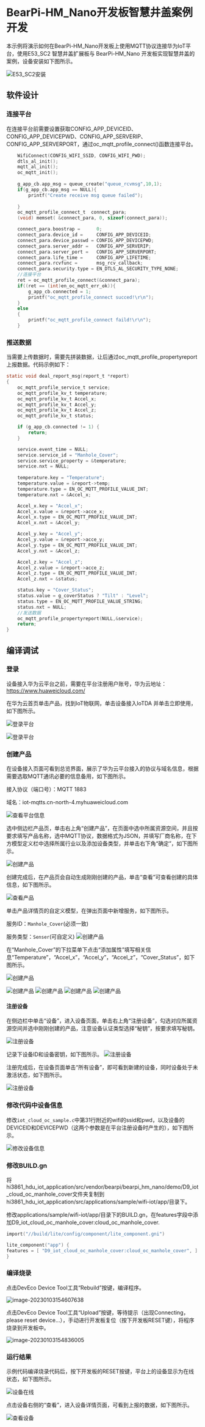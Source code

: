 # BearPi-HM_Nano开发板智慧井盖案例开发
本示例将演示如何在BearPi-HM_Nano开发板上使用MQTT协议连接华为IoT平台，使用E53_SC2 智慧井盖扩展板与 BearPi-HM_Nano 开发板实现智慧井盖的案例，设备安装如下图所示。

![](/src/vendor/bearpi/bearpi_hm_nano/doc/figures/D9_iot_cloud_oc_manhole_cover/E53_SC2安装.png "E53_SC2安装")

## 软件设计

### 连接平台
在连接平台前需要设置获取CONFIG_APP_DEVICEID、CONFIG_APP_DEVICEPWD、CONFIG_APP_SERVERIP、CONFIG_APP_SERVERPORT，通过oc_mqtt_profile_connect()函数连接平台。
```c
    WifiConnect(CONFIG_WIFI_SSID, CONFIG_WIFI_PWD);
    dtls_al_init();
    mqtt_al_init();
    oc_mqtt_init();
    
    g_app_cb.app_msg = queue_create("queue_rcvmsg",10,1);
    if(g_app_cb.app_msg == NULL){
        printf("Create receive msg queue failed");
        
    }
    oc_mqtt_profile_connect_t  connect_para;
    (void) memset( &connect_para, 0, sizeof(connect_para));

    connect_para.boostrap =      0;
    connect_para.device_id =     CONFIG_APP_DEVICEID;
    connect_para.device_passwd = CONFIG_APP_DEVICEPWD;
    connect_para.server_addr =   CONFIG_APP_SERVERIP;
    connect_para.server_port =   CONFIG_APP_SERVERPORT;
    connect_para.life_time =     CONFIG_APP_LIFETIME;
    connect_para.rcvfunc =       msg_rcv_callback;
    connect_para.security.type = EN_DTLS_AL_SECURITY_TYPE_NONE;
    //连接平台
    ret = oc_mqtt_profile_connect(&connect_para);
    if((ret == (int)en_oc_mqtt_err_ok)){
        g_app_cb.connected = 1;
        printf("oc_mqtt_profile_connect succed!\r\n");
    }
    else
    {
        printf("oc_mqtt_profile_connect faild!\r\n");
    }
```

### 推送数据

当需要上传数据时，需要先拼装数据，让后通过oc_mqtt_profile_propertyreport上报数据。代码示例如下： 

```c
static void deal_report_msg(report_t *report)
{
    oc_mqtt_profile_service_t service;
    oc_mqtt_profile_kv_t temperature;
    oc_mqtt_profile_kv_t Accel_x;
    oc_mqtt_profile_kv_t Accel_y;
    oc_mqtt_profile_kv_t Accel_z;
    oc_mqtt_profile_kv_t status;

    if (g_app_cb.connected != 1) {
        return;
    }

    service.event_time = NULL;
    service.service_id = "Manhole_Cover";
    service.service_property = &temperature;
    service.nxt = NULL;
    
    temperature.key = "Temperature";
    temperature.value = &report->temp;
    temperature.type = EN_OC_MQTT_PROFILE_VALUE_INT;
    temperature.nxt = &Accel_x;

    Accel_x.key = "Accel_x";
    Accel_x.value = &report->acce_x;
    Accel_x.type = EN_OC_MQTT_PROFILE_VALUE_INT;
    Accel_x.nxt = &Accel_y;

    Accel_y.key = "Accel_y";
    Accel_y.value = &report->acce_y;
    Accel_y.type = EN_OC_MQTT_PROFILE_VALUE_INT;
    Accel_y.nxt = &Accel_z;

    Accel_z.key = "Accel_z";
    Accel_z.value = &report->acce_z;
    Accel_z.type = EN_OC_MQTT_PROFILE_VALUE_INT;
    Accel_z.nxt = &status;

    status.key = "Cover_Status";
    status.value = g_coverStatus ? "Tilt" : "Level";
    status.type = EN_OC_MQTT_PROFILE_VALUE_STRING;
    status.nxt = NULL;
    //发送数据
    oc_mqtt_profile_propertyreport(NULL,&service);
    return;
}
```






## 编译调试


### 登录

设备接入华为云平台之前，需要在平台注册用户账号，华为云地址：<https://www.huaweicloud.com/>

在华为云首页单击产品，找到IoT物联网，单击设备接入IoTDA 并单击立即使用，如下图所示。

![](/src/vendor/bearpi/bearpi_hm_nano/doc/figures/D9_iot_cloud_oc_manhole_cover/登录平台01.png "登录平台")

![](/src/vendor/bearpi/bearpi_hm_nano/doc/figures/D9_iot_cloud_oc_manhole_cover/登录平台02.png "登录平台")

### 创建产品

在设备接入页面可看到总览界面，展示了华为云平台接入的协议与域名信息，根据需要选取MQTT通讯必要的信息备用，如下图所示。

接入协议（端口号）：MQTT 1883

域名：iot-mqtts.cn-north-4.myhuaweicloud.com


![](/src/vendor/bearpi/bearpi_hm_nano/doc/figures/D9_iot_cloud_oc_manhole_cover/查看平台信息.png "查看平台信息")

选中侧边栏产品页，单击右上角“创建产品”，在页面中选中所属资源空间，并且按要求填写产品名称，选中MQTT协议，数据格式为JSON，并填写厂商名称，在下方模型定义栏中选择所属行业以及添加设备类型，并单击右下角“确定”，如下图所示。

![](/src/vendor/bearpi/bearpi_hm_nano/doc/figures/D9_iot_cloud_oc_manhole_cover/创建产品01.png "创建产品")



创建完成后，在产品页会自动生成刚刚创建的产品，单击“查看”可查看创建的具体信息，如下图所示。

![](/src/vendor/bearpi/bearpi_hm_nano/doc/figures/D9_iot_cloud_oc_manhole_cover/创建产品02.png "查看产品")


单击产品详情页的自定义模型，在弹出页面中新增服务，如下图所示。

服务ID：`Manhole_Cover`(必须一致)

服务类型：`Senser`(可自定义)
![](/src/vendor/bearpi/bearpi_hm_nano/doc/figures/D9_iot_cloud_oc_manhole_cover/创建产品03.png "创建产品")

在“Manhole_Cover”的下拉菜单下点击“添加属性”填写相关信息“Temperature”，“Accel_x”，“Accel_y”，“Accel_z”，“Cover_Status”，如下图所示。


![](/src/vendor/bearpi/bearpi_hm_nano/doc/figures/D9_iot_cloud_oc_manhole_cover/创建产品04.png "创建产品")

![](/src/vendor/bearpi/bearpi_hm_nano/doc/figures/D9_iot_cloud_oc_manhole_cover/创建产品05.png "创建产品")
![](/src/vendor/bearpi/bearpi_hm_nano/doc/figures/D9_iot_cloud_oc_manhole_cover/创建产品06.png "创建产品")
![](/src/vendor/bearpi/bearpi_hm_nano/doc/figures/D9_iot_cloud_oc_manhole_cover/创建产品07.png "创建产品")
![](/src/vendor/bearpi/bearpi_hm_nano/doc/figures/D9_iot_cloud_oc_manhole_cover/创建产品08.png "创建产品")



#### 注册设备

在侧边栏中单击“设备”，进入设备页面，单击右上角“注册设备”，勾选对应所属资源空间并选中刚刚创建的产品，注意设备认证类型选择“秘钥”，按要求填写秘钥。

![](/src/vendor/bearpi/bearpi_hm_nano/doc/figures/D9_iot_cloud_oc_manhole_cover/注册设备01.png "注册设备")

记录下设备ID和设备密钥，如下图所示。
![](/src/vendor/bearpi/bearpi_hm_nano/doc/figures/D9_iot_cloud_oc_manhole_cover/注册设备02.png "注册设备")

注册完成后，在设备页面单击“所有设备”，即可看到新建的设备，同时设备处于未激活状态，如下图所示。

![](/src/vendor/bearpi/bearpi_hm_nano/doc/figures/D9_iot_cloud_oc_manhole_cover/注册设备03.png "注册设备")


### 修改代码中设备信息
修改`iot_cloud_oc_sample.c`中第31行附近的wifi的ssid和pwd，以及设备的DEVICEID和DEVICEPWD（这两个参数是在平台注册设备时产生的），如下图所示。

![](/src/vendor/bearpi/bearpi_hm_nano/doc/figures/D9_iot_cloud_oc_manhole_cover/修改设备信息.png "修改设备信息")

### 修改BUILD.gn
将hi3861_hdu_iot_application/src/vendor/bearpi/bearpi_hm_nano/demo/D9_iot_cloud_oc_manhole_cover文件夹复制到hi3861_hdu_iot_application/src/applications/sample/wifi-iot/app/目录下。

修改applications/sample/wifi-iot/app/目录下的BUILD.gn，在features字段中添加D9_iot_cloud_oc_manhole_cover:cloud_oc_manhole_cover.

```c
import("//build/lite/config/component/lite_component.gni")

lite_component("app") {
features = [ "D9_iot_cloud_oc_manhole_cover:cloud_oc_manhole_cover", ]
}
```
### 编译烧录
点击DevEco Device Tool工具“Rebuild”按键，编译程序。

![image-20230103154607638](/doc/pic/image-20230103154607638.png)

点击DevEco Device Tool工具“Upload”按键，等待提示（出现Connecting，please reset device...），手动进行开发板复位（按下开发板RESET键），将程序烧录到开发板中。

![image-20230103154836005](/doc/pic/image-20230103154836005.png)

### 运行结果


示例代码编译烧录代码后，按下开发板的RESET按键，平台上的设备显示为在线状态，如下图所示。

![](/src/vendor/bearpi/bearpi_hm_nano/doc/figures/D9_iot_cloud_oc_manhole_cover/设备在线.png "设备在线")
    
点击设备右侧的“查看”，进入设备详情页面，可看到上报的数据，如下图所示。

![](/src/vendor/bearpi/bearpi_hm_nano/doc/figures/D9_iot_cloud_oc_manhole_cover/查看设备.png "查看设备")

